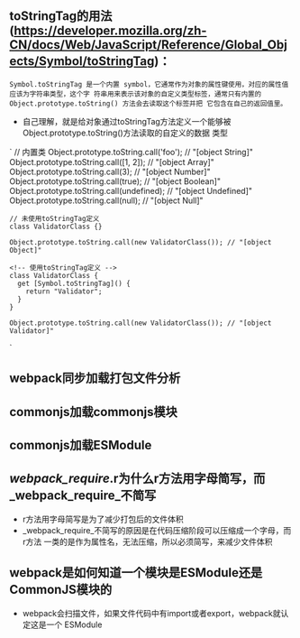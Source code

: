 ## toStringTag的用法(https://developer.mozilla.org/zh-CN/docs/Web/JavaScript/Reference/Global_Objects/Symbol/toStringTag)：
  `
    Symbol.toStringTag 是一个内置 symbol，它通常作为对象的属性键使用，对应的属性值应该为字符串类型，这个字
    符串用来表示该对象的自定义类型标签，通常只有内置的 Object.prototype.toString() 方法会去读取这个标签并把
    它包含在自己的返回值里。
  `
  - 自己理解，就是给对象通过toStringTag方法定义一个能够被Object.prototype.toString()方法读取的自定义的数据
    类型
  
  `
    // 内置类
    Object.prototype.toString.call('foo');     // "[object String]"
    Object.prototype.toString.call([1, 2]);    // "[object Array]"
    Object.prototype.toString.call(3);         // "[object Number]"
    Object.prototype.toString.call(true);      // "[object Boolean]"
    Object.prototype.toString.call(undefined); // "[object Undefined]"
    Object.prototype.toString.call(null);      // "[object Null]"

    // 未使用toStringTag定义
    class ValidatorClass {}

    Object.prototype.toString.call(new ValidatorClass()); // "[object Object]"

    <!-- 使用toStringTag定义 -->
    class ValidatorClass {
      get [Symbol.toStringTag]() {
        return "Validator";
      }
    }

    Object.prototype.toString.call(new ValidatorClass()); // "[object Validator]"
  `

## webpack同步加载打包文件分析
 
## commonjs加载commonjs模块

## commonjs加载ESModule


## _webpack_require_.r为什么r方法用字母简写，而_webpack_require_不简写
  - r方法用字母简写是为了减少打包后的文件体积
  - _webpack_require_不简写的原因是在代码压缩阶段可以压缩成一个字母，而r方法
    一类的是作为属性名，无法压缩，所以必须简写，来减少文件体积

## webpack是如何知道一个模块是ESModule还是CommonJS模块的
  - webpack会扫描文件，如果文件代码中有import或者export，webpack就认定这是一个
    ESModule